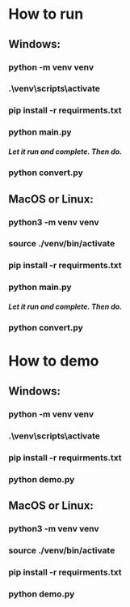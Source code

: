 # How to run 

## Windows:  

### python -m venv venv
### .\venv\scripts\activate
### pip install -r requirments.txt
### python main.py
##### Let it run and complete. Then do.
### python convert.py

## MacOS or Linux:  

### python3 -m venv venv
### source ./venv/bin/activate
### pip install -r requirments.txt
### python main.py
##### Let it run and complete. Then do.
### python convert.py

# How to demo

## Windows:  

### python -m venv venv
### .\venv\scripts\activate
### pip install -r requirments.txt
### python demo.py

## MacOS or Linux:  

### python3 -m venv venv
### source ./venv/bin/activate
### pip install -r requirments.txt
### python demo.py

